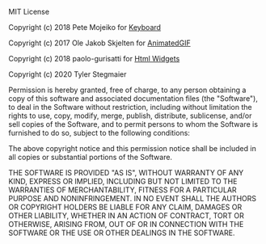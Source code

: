 MIT License

Copyright (c) 2018 Pete Mojeiko for [Keyboard](src/TkinterExtensions/Widgets/KeyBoard.py)

Copyright (c) 2017 Ole Jakob Skjelten for [AnimatedGIF](src/TkinterExtensions/Widgets/Custom.py)

Copyright (c) 2018 paolo-gurisatti for [Html Widgets](src/TkinterExtensions/Widgets/HTML.py)

Copyright (c) 2020 Tyler Stegmaier

Permission is hereby granted, free of charge, to any person obtaining a copy
of this software and associated documentation files (the "Software"), to deal
in the Software without restriction, including without limitation the rights
to use, copy, modify, merge, publish, distribute, sublicense, and/or sell
copies of the Software, and to permit persons to whom the Software is
furnished to do so, subject to the following conditions:

The above copyright notice and this permission notice shall be included in all
copies or substantial portions of the Software.

THE SOFTWARE IS PROVIDED "AS IS", WITHOUT WARRANTY OF ANY KIND, EXPRESS OR
IMPLIED, INCLUDING BUT NOT LIMITED TO THE WARRANTIES OF MERCHANTABILITY,
FITNESS FOR A PARTICULAR PURPOSE AND NONINFRINGEMENT. IN NO EVENT SHALL THE
AUTHORS OR COPYRIGHT HOLDERS BE LIABLE FOR ANY CLAIM, DAMAGES OR OTHER
LIABILITY, WHETHER IN AN ACTION OF CONTRACT, TORT OR OTHERWISE, ARISING FROM,
OUT OF OR IN CONNECTION WITH THE SOFTWARE OR THE USE OR OTHER DEALINGS IN THE
SOFTWARE.
